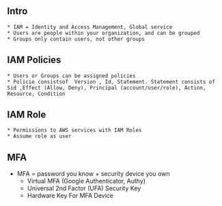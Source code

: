 Intro 
-------

    * IAM = Identity and Access Management, Global service
    * Users are people within your organization, and can be grouped
    * Groups only contain users, not other groups

IAM Policies
-------------

    * Users or Groups can be assigned policies
    * Policie consistsof  Version , Id, Statement. Statement consists of Sid ,Effect (Allow, Deny), Principal (account/user/role), Action, Resource, Condition 

IAM Role
-------------

    * Permissions to AWS services with IAM Roles
    * Assume role as user

MFA
-------

   * MFA = password you know + security device you own
        - Virtual MFA (Google Authenticator, Authy)
        - Universal 2nd Factor (UFA) Security Key
        - Hardware Key For MFA Device




       